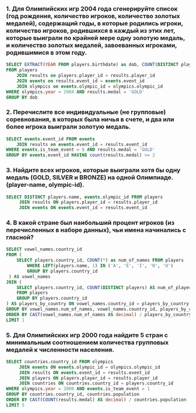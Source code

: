 ### 1. Для Олимпийских игр 2004 года сгенерируйте список (год рождения, количество игроков, количество золотых медалей), содержащий годы, в которые родились игроки, количество игроков, родившихся в каждый из этих лет, которые выиграли по крайней мере одну золотую медаль, и количество золотых медалей, завоеванных игроками, родившимися в этом году.

```sql
SELECT EXTRACT(YEAR FROM players.birthdate) as dob, COUNT(DISTINCT players.player_id) as player, COUNT(results.medal) as golds
FROM players
    JOIN results on players.player_id = results.player_id
    JOIN events on results.event_id = events.event_id
    JOIN olympics on events.olympic_id = olympics.olympic_id
WHERE olympics.year = 2004 AND results.medal = 'GOLD'
GROUP BY dob
```

### 2. Перечислите все индивидуальные (не групповые) соревнования, в которых была ничья в счете, и два или более игрока выиграли золотую медаль.

```sql
SELECT events.event_id FROM events
    JOIN results on events.event_id = results.event_id
WHERE events.is_team_event = 0 AND results.medal = 'GOLD'
GROUP BY events.event_id HAVING count(results.medal) >= 2
```

### 3. Найдите всех игроков, которые выиграли хотя бы одну медаль (GOLD, SILVER и BRONZE) на одной Олимпиаде. (player-name, olympic-id).

```sql
SELECT DISTINCT players.name, events.olympic_id FROM players
     JOIN results ON players.player_id = results.player_id
     JOIN events ON events.event_id = results.event_id
```

### 4. В какой стране был наибольший процент игроков (из перечисленных в наборе данных), чьи имена начинались с гласной?
```sql
SELECT vowel_names.country_id
FROM (
    SELECT players.country_id, COUNT(*) as num_of_names FROM players
        WHERE LEFT(players.name, 1) IN ('A', 'E', 'I', 'O', 'U')
        GROUP BY players.country_id
 ) AS vowel_names
JOIN (
    SELECT players.country_id, COUNT(DISTINCT players) AS num_of_players
    FROM players
    GROUP BY players.country_id
) AS players_by_country ON vowel_names.country_id = players_by_country.country_id
GROUP BY vowel_names.num_of_names, vowel_names.country_id, players_by_country.num_of_players
ORDER BY CAST(vowel_names.num_of_names AS decimal) / players_by_country.num_of_players DESC
LIMIT 1
```
### 5. Для Олимпийских игр 2000 года найдите 5 стран с минимальным соотношением количества групповых медалей к численности населения.
```sql
SELECT countries.country_id FROM olympics
     JOIN events ON events.olympic_id = olympics.olympic_id
     JOIN results ON events.event_id = results.event_id
     JOIN players ON players.player_id = results.player_id
     JOIN countries ON countries.country_id = players.country_id
WHERE olympics.year = 2000 AND events.is_team_event = 1
GROUP BY countries.country_id, countries.population
ORDER BY CAST(COUNT(results.medal) AS decimal) / countries.population
LIMIT 5
```
